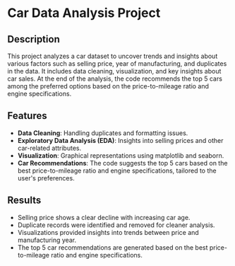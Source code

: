 # Car Data Analysis Project

## Description
This project analyzes a car dataset to uncover trends and insights about various factors such as selling price, year of manufacturing, and duplicates in the data. It includes data cleaning, visualization, and key insights about car sales. At the end of the analysis, the code recommends the top 5 cars among the preferred options based on the price-to-mileage ratio and engine specifications.

## Features
- **Data Cleaning**: Handling duplicates and formatting issues.
- **Exploratory Data Analysis (EDA)**: Insights into selling prices and other car-related attributes.
- **Visualization**: Graphical representations using matplotlib and seaborn.
- **Car Recommendations**: The code suggests the top 5 cars based on the best price-to-mileage ratio and engine specifications, tailored to the user's preferences.

## Results
- Selling price shows a clear decline with increasing car age.
- Duplicate records were identified and removed for cleaner analysis.
- Visualizations provided insights into trends between price and manufacturing year.
- The top 5 car recommendations are generated based on the best price-to-mileage ratio and engine specifications.

